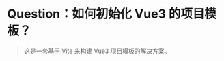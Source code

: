 # Question：如何初始化 Vue3 的项目模板？

> 这是一套基于 Vite 来构建 Vue3 项目模板的解决方案。

<ClientOnly> 
	<ElMindmap :data="data" /> 
</ClientOnly>

<script setup>
import {  ref } from "vue";
const data = ref({
    data: {
      text: "问题 & 解决方案",
    },
    children: [],
  })
</script>
